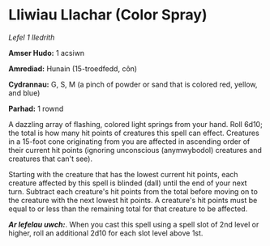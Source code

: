 # Lliwiau Llachar (Color Spray)

*Lefel 1 lledrith*

**Amser Hudo:** 1 acsiwn

**Amrediad:** Hunain (15-troedfedd, côn)

**Cydrannau:** G, S, M (a pinch of powder or sand that is colored red, yellow, and blue)

**Parhad:** 1 rownd

A dazzling array of flashing, colored light springs from your hand. Roll 6d10; the total is how many hit points of creatures this spell can effect. Creatures in a 15-foot cone originating from you are affected in ascending order of their current hit points (ignoring unconscious (anymwybodol) creatures and creatures that can't see).

Starting with the creature that has the lowest current hit points, each creature affected by this spell is blinded (dall) until the end of your next turn. Subtract each creature's hit points from the total before moving on to the creature with the next lowest hit points. A creature's hit points must be equal to or less than the remaining total for that creature to be affected.

***Ar lefelau uwch:***. When you cast this spell using a spell slot of 2nd level or higher, roll an additional 2d10 for each slot level above 1st.